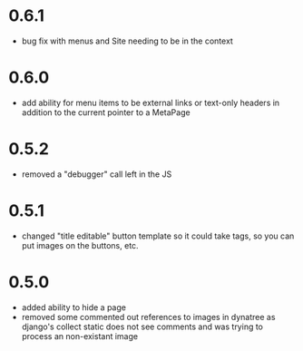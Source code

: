 # 0.6.1

- bug fix with menus and Site needing to be in the context

# 0.6.0

- add ability for menu items to be external links or text-only headers in
  addition to the current pointer to a MetaPage

# 0.5.2

- removed a "debugger" call left in the JS

# 0.5.1

- changed "title editable" button template so it could take tags, so you can
  put images on the buttons, etc.

# 0.5.0

- added ability to hide a page
- removed some commented out references to images in dynatree as django's
  collect static does not see comments and was trying to process an
  non-existant image
